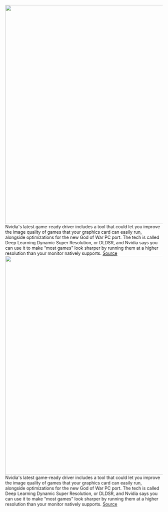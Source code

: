 <img src='https://cdn.vox-cdn.com/thumbor/04wxt73mw4DiVH-J0f37VbZbsX0=/0x0:3614x2033/1200x800/filters:focal(1518x728:2096x1306)/cdn.vox-cdn.com/uploads/chorus_image/image/70392270/nvidia_dldsr_ai_deep_learning_dynamic_super_resolution_performance_image_quality_comparison.0.jpg' width='700px' /><br/>
Nvidia's latest game-ready driver includes a tool that could let you improve the image quality of games that your graphics card can easily run, alongside optimizations for the new God of War PC port. The tech is called Deep Learning Dynamic Super Resolution, or DLDSR, and Nvidia says you can use it to make “most games” look sharper by running them at a higher resolution than your monitor natively supports.
<a href='https://www.theverge.com/2022/1/14/22884124/nvidia-deep-learning-dynamic-super-resolution-game-ready-driver-ai-upscaling'> Source <a/><img src='https://cdn.vox-cdn.com/thumbor/04wxt73mw4DiVH-J0f37VbZbsX0=/0x0:3614x2033/1200x800/filters:focal(1518x728:2096x1306)/cdn.vox-cdn.com/uploads/chorus_image/image/70392270/nvidia_dldsr_ai_deep_learning_dynamic_super_resolution_performance_image_quality_comparison.0.jpg' width='700px' /><br/>
Nvidia's latest game-ready driver includes a tool that could let you improve the image quality of games that your graphics card can easily run, alongside optimizations for the new God of War PC port. The tech is called Deep Learning Dynamic Super Resolution, or DLDSR, and Nvidia says you can use it to make “most games” look sharper by running them at a higher resolution than your monitor natively supports.
<a href='https://www.theverge.com/2022/1/14/22884124/nvidia-deep-learning-dynamic-super-resolution-game-ready-driver-ai-upscaling'> Source <a/>